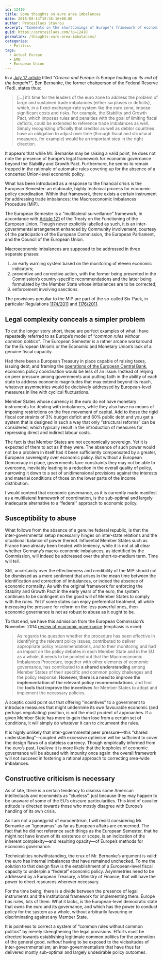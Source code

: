 ```yaml
---
id: 12410
title: Some thoughts on euro area imbalances
date: 2015-08-14T19:38:16+00:00
author: Protesilaos Stavrou
excerpt: "Comments on the shortcomings of Europe's framework of economic governance. Member States are treated as if they were sovereign. The system can be abused."
guid: https://protesilaos.com/?p=12410
permalink: /thoughts-euro-area-imbalances/
categories:
  - Politics
tags:
  - Actual Europe
  - EMU
  - European Union
---
```

In a <a href="http://www.brookings.edu/blogs/ben-bernanke/posts/2015/07/17-greece-and-europe" target="_blank">July 17 article</a> titled _&#8220;Greece and Europe: Is Europe holding up its end of the bargain?&#8221;_, Ben Bernanke, the former chairperson of the Federal Reserve (Fed), states thus:

> [&#8230;] it’s time for the leaders of the euro zone to address the problem of large and sustained trade imbalances (either surpluses or deficits), which, in a fixed-exchange-rate system like the euro zone, impose significant costs and risks. For example, the Stability and Growth Pact, which imposes rules and penalties with the goal of limiting fiscal deficits, could be extended to reference trade imbalances as well. Simply recognizing officially that creditor as well as debtor countries have an obligation to adjust over time (through fiscal and structural measures, for example) would be an important step in the right direction.

It appears that while Mr. Bernanke may be raising a valid point, he does not note the presence of Europe&#8217;s legal framework for economic governance beyond the Stability and Growth Pact. Furthermore, he seems to remain trapped in the rationale of automatic rules covering up for the absence of a concerted Union-level economic policy.

What has been introduced as a response to the financial crisis is the European Semester: an elaborate, highly technical process for economic policy coordination. Within that framework, there exists a certain instrument for addressing trade imbalances: the Macroeconomic Imbalances Procedure (MIP).

The European Semester is a &#8220;multilateral surveillance&#8221; framework, in accordance with <a href="http://eur-lex.europa.eu/legal-content/EN/TXT/HTML/?uri=CELEX:12008E121&from=EN" target="_blank">Article 121</a> of the Treaty on the Functioning of the European Union. Though never explicitly labelled as such, it is an inter-governmental arrangement enhanced by Community involvement, courtesy of the participation of the European Commission, the European Parliament, and the Council of the European Union.

Macroeconomic imbalances are supposed to be addressed in three separate phases:

  1. an early warning system based on the monitoring of eleven economic indicators;
  2. preventive and corrective action, with the former being presented in the Commission&#8217;s country-specific recommendations and the latter being formulated by the Member State whose imbalances are to be corrected;
  3. enforcement involving sanctions.

The provisions peculiar to the MIP are part of the so-called Six-Pack, in particular Regulations <a href="http://eur-lex.europa.eu/legal-content/EN/TXT/HTML/?uri=CELEX:32011R1174&from=EN" target="_blank">1174/2011</a> and <a href="http://eur-lex.europa.eu/legal-content/EN/TXT/HTML/?uri=CELEX:32011R1176&from=EN" target="_blank">1176/2011</a>.

## Legal complexity conceals a simpler problem

To cut the longer story short, these are perfect examples of what I have repeatedly referred to as Europe&#8217;s model of _&#8220;common rules without common politics&#8221;_. The European Semester is a rather arcane workaround for the European Union&#8217;s or the Economic and Monetary Union&#8217;s lack of a genuine fiscal capacity.

Had there been a European Treasury in place capable of raising taxes, issuing debt, and framing the [operations of the European Central Bank](https://protesilaos.com/institutional-independence-ecb/), economic policy coordination would be less of an issue. Instead of relying on peer pressure among governments and putting faith in the ability of each state to address economic magnitudes that may extend beyond its reach, whatever asymmetries would be decisively addressed by European-level measures in line with cyclical fluctuations.

Member States whose currency is the euro do not have monetary instruments for dealing with imbalances, while they also have no means of imposing restrictions on the free movement of capital. Add to those the rigid fiscal constraints of 3% budget deficit and 60% public debt and you get a system that is designed in such a way that only &#8220;structural reforms&#8221; can be considered, which typically result in the introduction of measures for repressing direct and indirect labour costs.

The fact is that Member States are not economically sovereign. Yet it is expected of them to act as if they were. The absence of such power would not be a problem in itself had it been sufficiently compensated by a greater, European sovereignty over economic policy. But without a European Democracy in place, governments face constraints they may not be able to overcome, inevitably leading to a reduction in the overall quality of policy, narrowing it down to a set of unidimensional provisions against the interests and material conditions of those on the lower parts of the income distribution.

I would contend that economic governance, as it is currently made manifest as a multilateral framework of coordination, is the sub-optimal and largely inadequate alternative to a &#8220;federal&#8221; approach to economic policy.

## Susceptibility to abuse

What follows from the absence of a genuine federal republic, is that the inter-governmental setup necessarily hinges on inter-state relations and the situational balance of power thereof. Influential Member States such as France have already been treated with leniency, while it is not at all clear whether Germany&#8217;s macro-economic imbalances, as identified by the Commission, will indeed be addressed over the short-to-medium term. Time will tell.

Still, uncertainty over the effectiveness and credibility of the MIP should not be dismissed as a mere sentiment that arises in the mean time between the identification and correction of imbalances, or indeed the absence of economic normality. As with the original framework for enforcing the Stability and Growth Pact in the early years of the euro, the system continues to be contingent on the good will of Member States to comply with the rules. Yet if some states can enjoy preferential treatment, all while increasing the pressure for reform on the less powerful ones, then economic governance is not as robust to abuse as it ought to be.

To that end, we have this admission from the European Commission&#8217;s November 2014 <a href="http://eur-lex.europa.eu/legal-content/EN/TXT/HTML/?uri=CELEX:52014DC0905&from=EN" target="_blank">review of economic governance</a> (emphasis is mine):

> As regards the question whether the procedure has been effective in identifying the relevant policy issues, contributed to deliver appropriate policy recommendations, and to their monitoring and had an impact on the policy debates in each Member State and in the EU as a whole, it needs to be pointed out that the Macroeconomic Imbalances Procedure, together with other elements of economic governance, has contributed to **a shared understanding** among Member States of their specific and common policy challenges and the policy response. **However, there is a need to improve the implementation of the relevant policy recommendations**, and find the **tools that improve the incentives** for Member States to adopt and implement the necessary policies.

A sceptic could point out that offering &#8220;incentives&#8221; to a government to introduce measures that might undermine its own favourable economic (and perhaps negotiating) position, is not the most prudent of approaches. If a given Member State has more to gain than lose from a certain set of conditions, it will simply do whatever it can to circumvent the rules.

It is highly unlikely that inter-governmental peer pressure—this &#8220;shared understanding&#8221;—coupled with excessive optimism will be sufficient to cover the design flaws of a stateless currency. Though empirically informed from the euro&#8217;s past, I _believe_ it is more likely that the loopholes of economic governance will be abused with impunity once again: the overall framework will not succeed in fostering a rational approach to correcting area-wide imbalances.

## Constructive criticism is necessary

As of late, there is a certain tendency to dismiss some American intellectuals and economists as &#8220;clueless&#8221;, just because they may happen to be unaware of some of the EU&#8217;s obscure particularities. This kind of cavalier attitude is directed towards those who mostly disagree with Europe&#8217;s handling of its own crisis.

As I am not a panegyrist of eurocentrism, I will resist considering Mr. Bernanke an &#8220;ignoramus&#8221; as far as European affairs are concerned. The fact that he did not reference such things as the European Semester, that he might not have known of its existence or scope, is an indication of the inherent complexity—and resulting opacity—of Europe&#8217;s methods for economic governance.

Technicalities notwithstanding, the crux of Mr. Bernanke&#8217;s argument is valid: the euro has internal imbalances that have remained unchecked. To me the solution to that design flaw is the establishment of a European-level fiscal capacity to underpin a &#8220;federal&#8221; economic policy. Asymmetries need to be addressed by a European Treasury, a Ministry of Finance, that will have the power to direct resources wherever necessary.

For the time being, there is a divide between the presence of legal instruments and the institutional framework for implementing them. Europe has rules, lots of them. What it lacks, is the European-level democratic state that owns the euro and its governance, and which has the power to conduct policy for the system as a whole, without arbitrarily favouring or discriminating against any Member State.

It is pointless to correct a system of &#8220;common rules without common politics&#8221; by merely strengthening the legal provisions. Efforts must be directed towards establishing legitimate common politics for the promotion of the general good, _without_ having to be exposed to the vicissitudes of inter-governmentalism; an inter-governmentalism that have thus far delivered mostly sub-optimal and largely undesirable policy outcomes.